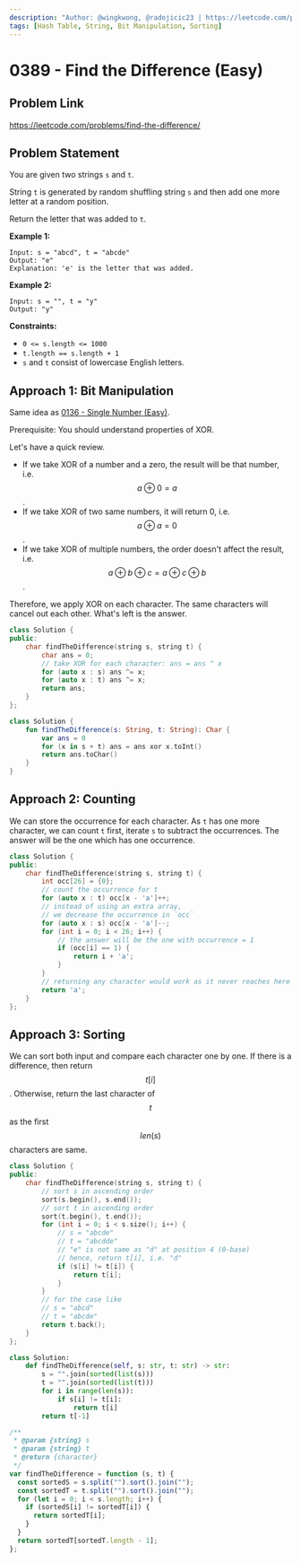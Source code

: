 ```yaml
---
description: "Author: @wingkwong, @radojicic23 | https://leetcode.com/problems/find-the-difference/"
tags: [Hash Table, String, Bit Manipulation, Sorting]
---
```


# 0389 - Find the Difference (Easy)

## Problem Link

https://leetcode.com/problems/find-the-difference/

## Problem Statement

You are given two strings `s` and `t`.

String `t` is generated by random shuffling string `s` and then add one more letter at a random position.

Return the letter that was added to `t`.

**Example 1:**

```
Input: s = "abcd", t = "abcde"
Output: "e"
Explanation: 'e' is the letter that was added.
```

**Example 2:**

```
Input: s = "", t = "y"
Output: "y"
```

**Constraints:**

- `0 <= s.length <= 1000`
- `t.length == s.length + 1`
- `s` and `t` consist of lowercase English letters.

## Approach 1: Bit Manipulation

Same idea as [0136 - Single Number (Easy)](../0100-0199/single-number-easy).

Prerequisite: You should understand properties of XOR.

Let's have a quick review.

- If we take XOR of a number and a zero, the result will be that number, i.e. $$a \oplus 0 = a$$.
- If we take XOR of two same numbers, it will return 0, i.e. $$a \oplus a = 0$$.
- If we take XOR of multiple numbers, the order doesn't affect the result, i.e. $$a \oplus b \oplus c = a \oplus c \oplus b$$.

Therefore, we apply XOR on each character. The same characters will cancel out each other. What's left is the answer.

<Tabs>
<TabItem value="cpp" label="C++">
<SolutionAuthor name="@wingkwong"/>

```cpp
class Solution {
public:
    char findTheDifference(string s, string t) {
        char ans = 0;
        // take XOR for each character: ans = ans ^ x
        for (auto x : s) ans ^= x;
        for (auto x : t) ans ^= x;
        return ans;
    }
};
```

</TabItem>

<TabItem value="kotlin" label="Kotlin">
<SolutionAuthor name="@wingkwong"/>

```kt
class Solution {
    fun findTheDifference(s: String, t: String): Char {
        var ans = 0
        for (x in s + t) ans = ans xor x.toInt()
        return ans.toChar()
    }
}
```

</TabItem>
</Tabs>

## Approach 2: Counting

We can store the occurrence for each character. As `t` has one more character, we can count `t` first, iterate `s` to subtract the occurrences. The answer will be the one which has one occurrence.

<Tabs>
<TabItem value="cpp" label="C++">
<SolutionAuthor name="@wingkwong"/>

```cpp
class Solution {
public:
    char findTheDifference(string s, string t) {
        int occ[26] = {0};
        // count the occurrence for t
        for (auto x : t) occ[x - 'a']++;
        // instead of using an extra array,
        // we decrease the occurrence in `occ`
        for (auto x : s) occ[x - 'a']--;
        for (int i = 0; i < 26; i++) {
            // the answer will be the one with occurrence = 1
            if (occ[i] == 1) {
                return i + 'a';
            }
        }
        // returning any character would work as it never reaches here
        return 'a';
    }
};
```

</TabItem>
</Tabs>

## Approach 3: Sorting

We can sort both input and compare each character one by one. If there is a difference, then return $$t[i]$$. Otherwise, return the last character of $$t$$ as the first $$len(s)$$ characters are same.

<Tabs>
<TabItem value="cpp" label="C++">
<SolutionAuthor name="@wingkwong"/>

```cpp
class Solution {
public:
    char findTheDifference(string s, string t) {
        // sort s in ascending order
        sort(s.begin(), s.end());
        // sort t in ascending order
        sort(t.begin(), t.end());
        for (int i = 0; i < s.size(); i++) {
            // s = "abcde"
            // t = "abcdde"
            // "e" is not same as "d" at position 4 (0-base)
            // hence, return t[i], i.e. "d"
            if (s[i] != t[i]) {
                return t[i];
            }
        }
        // for the case like
        // s = "abcd"
        // t = "abcde"
        return t.back();
    }
};
```

</TabItem>

<TabItem value="py" label="Python">
<SolutionAuthor name="@radojicic23"/>

```py
class Solution:
    def findTheDifference(self, s: str, t: str) -> str:
        s = "".join(sorted(list(s)))
        t = "".join(sorted(list(t)))
        for i in range(len(s)):
            if s[i] != t[i]:
                return t[i]
        return t[-1]
```

</TabItem>

<TabItem value="js" label="JavaScript">
<SolutionAuthor name="@radojicic23"/>

```js
/**
 * @param {string} s
 * @param {string} t
 * @return {character}
 */
var findTheDifference = function (s, t) {
  const sortedS = s.split("").sort().join("");
  const sortedT = t.split("").sort().join("");
  for (let i = 0; i < s.length; i++) {
    if (sortedS[i] != sortedT[i]) {
      return sortedT[i];
    }
  }
  return sortedT[sortedT.length - 1];
};
```

</TabItem>
</Tabs>
